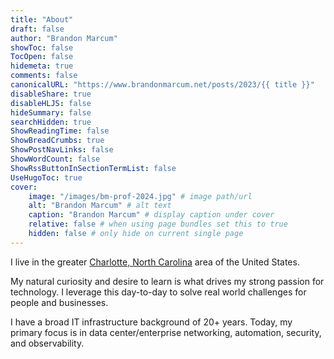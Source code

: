 ```yaml
---
title: "About"
draft: false
author: "Brandon Marcum"
showToc: false
TocOpen: false
hidemeta: true
comments: false
canonicalURL: "https://www.brandonmarcum.net/posts/2023/{{ title }}"
disableShare: true
disableHLJS: false
hideSummary: false
searchHidden: true
ShowReadingTime: false
ShowBreadCrumbs: true
ShowPostNavLinks: false
ShowWordCount: false
ShowRssButtonInSectionTermList: false
UseHugoToc: true
cover:
    image: "/images/bm-prof-2024.jpg" # image path/url
    alt: "Brandon Marcum" # alt text
    caption: "Brandon Marcum" # display caption under cover
    relative: false # when using page bundles set this to true
    hidden: false # only hide on current single page
---
```


I live in the greater [Charlotte, North Carolina](https://en.wikipedia.org/wiki/Charlotte,_North_Carolina) area of the United States.

My natural curiosity and desire to learn is what drives my strong passion for technology. I leverage this day-to-day to solve real world challenges for people and businesses.

I have a broad IT infrastructure background of 20+ years. Today, my primary focus is in data center/enterprise networking, automation, security, and observability.
